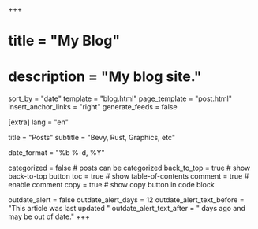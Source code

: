 +++
# title = "My Blog"
# description = "My blog site."
sort_by = "date"
template = "blog.html"
page_template = "post.html"
insert_anchor_links = "right"
generate_feeds = false

[extra]
lang = "en"

title = "Posts"
subtitle = "Bevy, Rust, Graphics, etc"

date_format = "%b %-d, %Y"

categorized = false # posts can be categorized
back_to_top = true # show back-to-top button
toc = true # show table-of-contents
comment = true # enable comment
copy = true # show copy button in code block

outdate_alert = false
outdate_alert_days = 12
outdate_alert_text_before = "This article was last updated "
outdate_alert_text_after = " days ago and may be out of date."
+++
